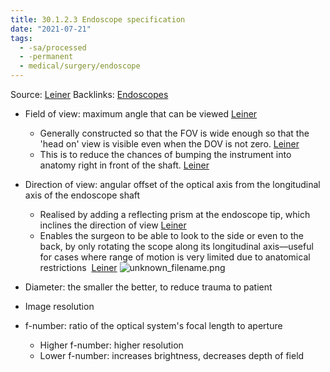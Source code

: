 ```yaml
---
title: 30.1.2.3 Endoscope specification
date: "2021-07-21"
tags:
  - -sa/processed
  - -permanent
  - medical/surgery/endoscope
---
```


Source: [Leiner](leiner.md)
Backlinks: [Endoscopes](permanent/30-endoscopes.md)

*   Field of view: maximum angle that can be viewed [Leiner](leiner.md)
    *   Generally constructed so that the FOV is wide enough so that the 'head on' view is visible even when the DOV is not zero. [Leiner](leiner.md)
    *   This is to reduce the chances of bumping the instrument into anatomy right in front of the shaft. [Leiner](leiner.md)
*   Direction of view: angular offset of the optical axis from the longitudinal axis of the endoscope shaft
    *   Realised by adding a reflecting prism at the endoscope tip, which inclines the direction of view [Leiner](leiner.md)
    *   Enables the surgeon to be able to look to the side or even to the back, by only rotating the scope along its longitudinal axis—useful for cases where range of motion is very limited due to anatomical restrictions  [Leiner](leiner.md)
        ![unknown_filename.png](./_resources/30.1.2.3_Endoscope_specification.resources/unknown_filename.png)
        
*   Diameter: the smaller the better, to reduce trauma to patient
*   Image resolution
*   f-number: ratio of the optical system's focal length to aperture
    *   Higher f-number: higher resolution
    *   Lower f-number: increases brightness, decreases depth of field

